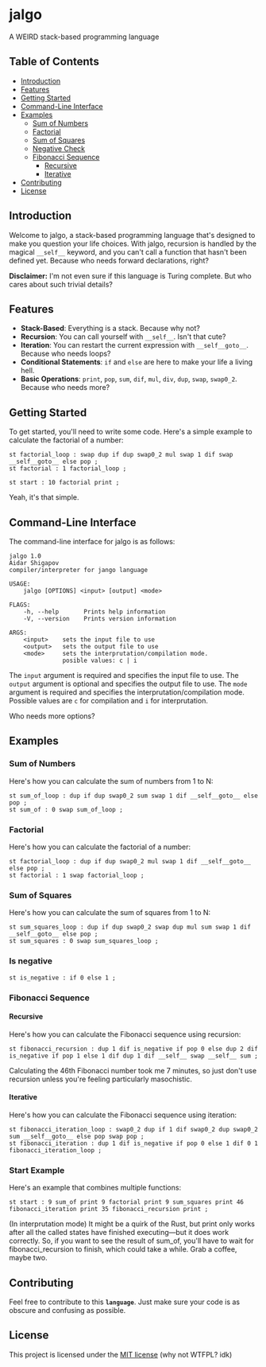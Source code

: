 # jalgo
A WEIRD stack-based programming language

## Table of Contents

- [Introduction](#introduction)
- [Features](#features)
- [Getting Started](#getting-started)
- [Command-Line Interface](#command-line-interface)
- [Examples](#examples)
  - [Sum of Numbers](#sum-of-numbers)
  - [Factorial](#factorial)
  - [Sum of Squares](#sum-of-squares)
  - [Negative Check](#negative-check)
  - [Fibonacci Sequence](#fibonacci-sequence)
    - [Recursive](#recursive)
    - [Iterative](#iterative)
- [Contributing](#contributing)
- [License](#license)

## Introduction

Welcome to jalgo, a stack-based programming language that's designed to make you question your life choices. With jalgo, recursion is handled by the magical `__self__` keyword, and you can't call a function that hasn't been defined yet. Because who needs forward declarations, right?

**Disclaimer:** I'm not even sure if this language is Turing complete. But who cares about such trivial details?

## Features

- **Stack-Based**: Everything is a stack. Because why not?
- **Recursion**: You can call yourself with `__self__`. Isn't that cute?
- **Iteration**: You can restart the current expression with `__self__goto__`. Because who needs loops?
- **Conditional Statements**: `if` and `else` are here to make your life a living hell.
- **Basic Operations**: `print`, `pop`, `sum`, `dif`, `mul`, `div`, `dup`, `swap`, `swap0_2`. Because who needs more?

## Getting Started

To get started, you'll need to write some code. Here's a simple example to calculate the factorial of a number:

```
st factorial_loop : swap dup if dup swap0_2 mul swap 1 dif swap __self__goto__ else pop ;
st factorial : 1 factorial_loop ;

st start : 10 factorial print ;
```

Yeah, it's that simple.

## Command-Line Interface

The command-line interface for jalgo is as follows:

```
jalgo 1.0
Aidar Shigapov
compiler/interpreter for jango language

USAGE:
    jalgo [OPTIONS] <input> [output] <mode>

FLAGS:
    -h, --help       Prints help information
    -V, --version    Prints version information

ARGS:
    <input>    sets the input file to use
    <output>   sets the output file to use
    <mode>     sets the interprutation/compilation mode.
               posible values: c | i
```

The `input` argument is required and specifies the input file to use. The `output` argument is optional and specifies the output file to use. The `mode` argument is required and specifies the interprutation/compilation mode. Possible values are `c` for compilation and `i` for interprutation.

Who needs more options?

## Examples

### Sum of Numbers

Here's how you can calculate the sum of numbers from 1 to N:

```
st sum_of_loop : dup if dup swap0_2 sum swap 1 dif __self__goto__ else pop ;
st sum_of : 0 swap sum_of_loop ;
```

### Factorial

Here's how you can calculate the factorial of a number:

```
st factorial_loop : dup if dup swap0_2 mul swap 1 dif __self__goto__ else pop ;
st factorial : 1 swap factorial_loop ;
```

### Sum of Squares

Here's how you can calculate the sum of squares from 1 to N:

```
st sum_squares_loop : dup if dup swap0_2 swap dup mul sum swap 1 dif __self__goto__ else pop ;
st sum_squares : 0 swap sum_squares_loop ;
```

### Is negative
```
st is_negative : if 0 else 1 ; 
```

### Fibonacci Sequence

#### Recursive

Here's how you can calculate the Fibonacci sequence using recursion:

```
st fibonacci_recursion : dup 1 dif is_negative if pop 0 else dup 2 dif is_negative if pop 1 else 1 dif dup 1 dif __self__ swap __self__ sum ;
```

Calculating the 46th Fibonacci number took me 7 minutes, so just don't use recursion unless you're feeling particularly masochistic.

#### Iterative

Here's how you can calculate the Fibonacci sequence using iteration:

```
st fibonacci_iteration_loop : swap0_2 dup if 1 dif swap0_2 dup swap0_2 sum __self__goto__ else pop swap pop ;
st fibonacci_iteration : dup 1 dif is_negative if pop 0 else 1 dif 0 1 fibonacci_iteration_loop ;
```

### Start Example

Here's an example that combines multiple functions:

```
st start : 9 sum_of print 9 factorial print 9 sum_squares print 46 fibonacci_iteration print 35 fibonacci_recursion print ;
```

(In interprutation mode) It might be a quirk of the Rust, but print only works after all the called states have finished executing—but it does work correctly. So, if you want to see the result of sum_of, you'll have to wait for fibonacci_recursion to finish, which could take a while. Grab a coffee, maybe two.

## Contributing

Feel free to contribute to this **`language`**. Just make sure your code is as obscure and confusing as possible.

## License

This project is licensed under the [MIT license](license) (why not WTFPL? idk)
